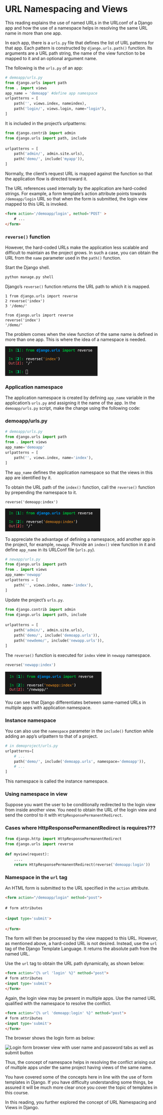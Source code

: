 # URL Namespacing and Views

This reading explains the use of named URLs in the URLconf of a Django app and how the use of a namespace helps in resolving the same URL name in more than one app.

In each app, there is a `urls.py` file that defines the list of URL patterns for that app. Each pattern is constructed by `django.urls.path()` function. Its arguments are a URL path string, the name of the view function to be mapped to it and an optional argument name.

The following is the `urls.py` of an app:

```python
# demoapp/urls.py
from django.urls import path
from . import views
app_name = 'demoapp' #define app namespace
urlpatterns = [
    path('', views.index, nameindex),
    path('login/', views.login, name="login"),
]
```

It is included in the project’s urlpatterns:

```python
from django.contrib import admin 
from django.urls import path, include 

urlpatterns = [ 
    path('admin/', admin.site.urls), 
    path('demo/', include('myapp')),
]
```


Normally, the client’s request URL is mapped against the function so that the application flow is directed toward it. 

The URL references used internally by the application are hard-coded strings. For example, a form template’s action attribute points towards `/demoapp/login` URL so that when the form is submitted, the login view mapped to this URL is invoked.

```html
<form action='/demoapp/login', method='POST' >
    # ...
</form> 
```

### `reverse()` function

However, the hard-coded URLs make the application less scalable and difficult to maintain as the project grows. In such a case, you can obtain the URL from the `name` parameter used in the `path()` function.

Start the Django shell.

```bash
python manage.py shell
```


Django’s `reverse()` function returns the URL path to which it is mapped.

```shell
1 from django.urls import reverse
2 reverse('index')
3 '/demo/'
```

```shell
from django.urls import reverse 
reverse('index')
'/demo/'
```

The problem comes when the view function of the same name is defined in more than one app. This is where the idea of a namespace is needed.

![alt text](image-1.png)

### Application namespace

The application namespace is created by defining `app_name` variable in the application’s `urls.py` and assigning it the name of the app. In the `demoapp/urls.py` script, make the change using the following code:


### demoapp/urls.py

```python
# demoapp/urls.py
from django.urls import path  
from . import views    
app_name='demoapp' 
urlpatterns = [  
    path('', views.index, name='index'),      
]
```

The `app_name` defines the application namespace so that the views in this app are identified by it.

To obtain the URL path of the `index()` function, call the `reverse()` function by prepending the namespace to it.

```shell
reverse('demoapp:index')
```
![alt text](image-2.png)

To appreciate the advantage of defining a namespace, add another app in the project, for example, `newapp`. Provide an `index()` view function in it and define `app_name` in its URLConf file (`urls.py`).

```python
# newapp/urls.py 
from django.urls import path 
from . import views 
app_name='newapp' 
urlpatterns = [ 
    path('', views.index, name='index'), 
]
```

Update the project’s `urls.py`.

```python
from django.contrib import admin 
from django.urls import path, include 

urlpatterns = [ 
    path('admin/', admin.site.urls), 
    path('demo/', include('demoapp.urls')), 
    path('newdemo/', include('newapp.urls')), 
]
```

The `reverse()` function is executed for `index` view in `newapp` namespace.

```python
reverse('newapp:index')
```

![alt text](image-3.png)

You can see that Django differentiates between same-named URLs in multiple apps with application namespace.

### Instance namespace

You can also use the `namespace` parameter in the `include()` function while adding an app’s urlpattern to that of a project.

```python
# in demoproject/urls.py 
urlpatterns=[ 
    # ... 
    path('demo/', include('demoapp.urls', namespace='demoapp')), 
    # ... 
]
```

This namespace is called the instance namespace.

### Using namespace in view

Suppose you want the user to be conditionally redirected to the login view from inside another view. You need to obtain the URL of the login view and send the control to it with `HttpResponsePermanentRedirect`.

### Cases where HttpResponsePermanentRedirect is requires???



```python
from django.http import HttpResponsePermanentRedirect 
from django.urls import reverse 
  
def myview(request): 
    .... 
    return HttpResponsePermanentRedirect(reverse('demoapp:login'))
```

### Namespace in the `url` tag

An HTML form is submitted to the URL specified in the `action` attribute.

```html
<form action="/demoapp/login" method="post"> 

# form attributes 

<input type='submit'> 

</form> 
```

The form will then be processed by the view mapped to this URL. However, as mentioned above, a hard-coded URL is not desired. Instead, use the `url` tag of the Django Template Language. It returns the absolute path from the named URL.

Use the `url` tag to obtain the URL path dynamically, as shown below:

```html
<form action="{% url 'login' %}" method="post"> 
# form attributes 
<input type='submit'> 
</form> 
```

Again, the login view may be present in multiple apps. Use the named URL qualified with the namespace to resolve the conflict.

```html
<form action="{% url 'demoapp:login' %}" method="post"> 
# form attributes 
<input type='submit'> 
</form> 
```

The browser shows the login form as below:

![Login form browser view with user name and password tabs as well as submit button](login_form_screenshot.png)

Thus, the concept of namespace helps in resolving the conflict arising out of multiple apps under the same project having views of the same name.

You have covered some of the concepts here in line with the use of form templates in Django. If you have difficulty understanding some things, be assured it will be much more clear once you cover the topic of templates in this course.

In this reading, you further explored the concept of URL Namespacing and Views in Django.

